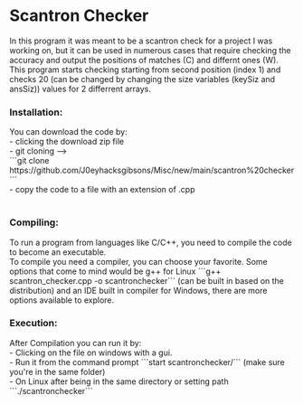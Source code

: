 <h1> Scantron Checker</h1>
<p>In this program it was meant to be a scantron check for a project I was working on, but it can be used in numerous cases that require checking the accuracy and output the positions of matches (C) and differnt ones (W). This program starts checking starting from second position (index 1) and checks 20 (can be changed by changing the size variables (keySiz and ansSiz)) values for 2 differrent arrays.</p>
<h3> Installation:</h3>
You can download the code by:<br> 
- clicking the download zip file<br>
- git cloning --> <br>
```git clone https://github.com/J0eyhacksgibsons/Misc/new/main/scantron%20checker```
<br>
- copy the code to a file with an extension of .cpp<br>
<br>
<h3> Compiling:</h3>
To run a program from languages like C/C++, you need to compile the code to become an executable.<br/>
To compile you need a compiler, you can choose your favorite. Some options that come to mind would be g++ for Linux ```g++ scantron_checker.cpp -o scantronchecker``` (can be built in based on the distribution) and an IDE built in compiler for Windows, there are more options available to explore.<br/>
<h3> Execution: </h3>
After Compilation you can run it by:<br/>
- Clicking on the file on windows with a gui. <br/>
- Run it from the command prompt ```start scantronchecker/``` (make sure you're in the same folder)<br/>
- On Linux after being in the same directory or setting path ```./scantronchecker```<br/>
